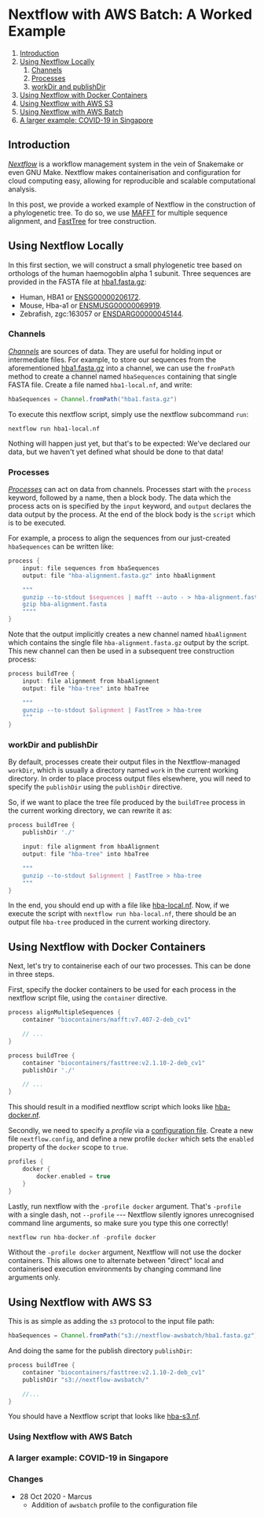 # Nextflow with AWS Batch: A Worked Example

1. [Introduction](#introduction)
2. [Using Nextflow Locally](#using-nextflow-locally)
    1. [Channels](#channels)
    2. [Processes](#processes)
    3. [workDir and publishDir](#workdir-and-publishdir)
3. [Using Nextflow with Docker Containers](#using-nextflow-with-docker-containers)
4. [Using Nextflow with AWS S3](#using-nextflow-with-aws-s3)
5. [Using Nextflow with AWS Batch](#using-nextflow-with-aws-batch)
6. [A larger example: COVID-19 in Singapore](#a-larger-example-covid-19-in-singapore)

## Introduction

[*Nextflow*](https://www.nextflow.io/) is a workflow management system in the vein of Snakemake or even GNU Make.
Nextflow makes containerisation and configuration for cloud computing easy, allowing for reproducible and scalable computational analysis.

In this post, we provide a worked example of Nextflow in the construction of a phylogenetic tree.
To do so, we use [MAFFT](https://mafft.cbrc.jp/alignment/software/) for multiple sequence alignment, and [FastTree](http://www.microbesonline.org/fasttree/) for tree construction.

## Using Nextflow Locally

In this first section, we will construct a small phylogenetic tree based on orthologs of the human haemogoblin alpha 1 subunit.
Three sequences are provided in the FASTA file at [hba1.fasta.gz](./hba1.fasta.gz):

- Human, HBA1 or [ENSG00000206172](https://asia.ensembl.org/Homo_sapiens/Gene/Summary?db=core;g=ENSG00000206172;r=16:176680-177522).
- Mouse, Hba-a1 or [ENSMUSG00000069919](https://asia.ensembl.org/Mus_musculus/Gene/Summary?g=ENSMUSG00000069919;r=11:32283511-32284465).
- Zebrafish, zgc:163057 or [ENSDARG00000045144](https://asia.ensembl.org/Danio_rerio/Gene/Summary?g=ENSDARG00000045144;r=12:20336070-20337274;t=ENSDART00000066385).

### Channels

[*Channels*](https://www.nextflow.io/docs/latest/channel.html) are sources of data.
They are useful for holding input or intermediate files.
For example, to store our sequences from the aforementioned [hba1.fasta.gz](./hba1.fasta.gz) into a channel, we can use the `fromPath` method to create a channel named `hbaSequences` containing that single FASTA file.
Create a file named `hba1-local.nf`, and write:

```groovy
hbaSequences = Channel.fromPath("hba1.fasta.gz")
```

To execute this nextflow script, simply use the nextflow subcommand `run`:

```
nextflow run hba1-local.nf
```

Nothing will happen just yet, but that's to be expected: We've declared our data, but we haven't yet defined what should be done to that data!

### Processes

[*Processes*](https://www.nextflow.io/docs/latest/process.html) can act on data from channels.
Processes start with the `process` keyword, followed by a name, then a block body.
The data which the process acts on is specified by the `input` keyword, and `output` declares the data output by the process.
At the end of the block body is the `script` which is to be executed.

For example, a process to align the sequences from our just-created `hbaSequences` can be written like:

```groovy
process {
    input: file sequences from hbaSequences
    output: file "hba-alignment.fasta.gz" into hbaAlignment

    """
    gunzip --to-stdout $sequences | mafft --auto - > hba-alignment.fasta
    gzip hba-alignment.fasta
    """"
}
```

Note that the output implicitly creates a new channel named `hbaAlignment` which contains the single file `hba-alignment.fasta.gz` output by the script.
This new channel can then be used in a subsequent tree construction process:

```groovy
process buildTree {
    input: file alignment from hbaAlignment
    output: file "hba-tree" into hbaTree

    """
    gunzip --to-stdout $alignment | FastTree > hba-tree
    """
}
```

### workDir and publishDir

By default, processes create their output files in the Nextflow-managed `workDir`, which is usually a directory named `work` in the current working directory.
In order to place process output files elsewhere, you will need to specify the `publishDir` using the `publishDir` directive.

So, if we want to place the tree file produced by the `buildTree` process in the current working directory, we can rewrite it as:

```groovy
process buildTree {
    publishDir './'

    input: file alignment from hbaAlignment
    output: file "hba-tree" into hbaTree

    """
    gunzip --to-stdout $alignment | FastTree > hba-tree
    """
}
```

In the end, you should end up with a file like [hba-local.nf](./hba-local.nf).
Now, if we execute the script with `nextflow run hba-local.nf`, there should be an output file `hba-tree` produced in the current working directory.

## Using Nextflow with Docker Containers

Next, let's try to containerise each of our two processes.
This can be done in three steps.

First, specify the docker containers to be used for each process in the nextflow script file, using the `container` directive.

```groovy
process alignMultipleSequences {
    container "biocontainers/mafft:v7.407-2-deb_cv1"

    // ...
}

process buildTree {
    container "biocontainers/fasttree:v2.1.10-2-deb_cv1"
    publishDir './'

    // ...
}
```

This should result in a modified nextflow script which looks like [hba-docker.nf](./hba-docker.nf).

Secondly, we need to specify a *profile* via a [configuration file](https://www.nextflow.io/docs/latest/config.html).
Create a new file `nextflow.config`, and define a new profile `docker` which sets the `enabled` property of the `docker` scope to `true`.

```groovy
profiles {
    docker {
        docker.enabled = true
    }
}
```

Lastly, run nextflow with the `-profile docker` argument.
That's `-profile` with a single dash, not `--profile` --- Nextflow silently ignores unrecognised command line arguments, so make sure you type this one correctly!

```groovy
nextflow run hba-docker.nf -profile docker
```

Without the `-profile docker` argument, Nextflow will not use the docker containers.
This allows one to alternate between "direct" local and containerised execution environments by changing command line arguments only.

## Using Nextflow with AWS S3

This is as simple as adding the `s3` protocol to the input file path:

```groovy
hbaSequences = Channel.fromPath("s3://nextflow-awsbatch/hba1.fasta.gz")
```

And doing the same for the publish directory `publishDir`:

```groovy
process buildTree {
    container "biocontainers/fasttree:v2.1.10-2-deb_cv1"
    publishDir "s3://nextflow-awsbatch/"

    //...
}
```

You should have a Nextflow script that looks like [hba-s3.nf](./hba-s3.nf).

### Using Nextflow with AWS Batch

### A larger example: COVID-19 in Singapore

### Changes

- 28 Oct 2020 - Marcus
  - Addition of `awsbatch` profile to the configuration file
